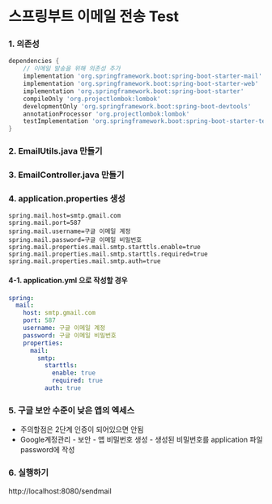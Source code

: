 # 스프링부트 이메일 전송 Test

### 1. 의존성
```gradle
dependencies {
    // 이메일 발송을 위해 의존성 추가
    implementation 'org.springframework.boot:spring-boot-starter-mail'
    implementation 'org.springframework.boot:spring-boot-starter-web'
    implementation 'org.springframework.boot:spring-boot-starter'
    compileOnly 'org.projectlombok:lombok'
    developmentOnly 'org.springframework.boot:spring-boot-devtools'
    annotationProcessor 'org.projectlombok:lombok'
    testImplementation 'org.springframework.boot:spring-boot-starter-test'
}
```

### 2. EmailUtils.java 만들기
### 3. EmailController.java 만들기
### 4. application.properties 생성
```properties
spring.mail.host=smtp.gmail.com
spring.mail.port=587
spring.mail.username=구글 이메일 계정
spring.mail.password=구글 이메일 비밀번호
spring.mail.properties.mail.smtp.starttls.enable=true
spring.mail.properties.mail.smtp.starttls.required=true
spring.mail.properties.mail.smtp.auth=true
```
#### 4-1. application.yml 으로 작성할 경우
```yml
spring:
  mail:
    host: smtp.gmail.com
    port: 587
    username: 구글 이메일 계정
    password: 구글 이메일 비밀번호
    properties:
      mail:
        smtp:
          starttls:
            enable: true
            required: true
          auth: true
```
### 5. 구글 보안 수준이 낮은 앱의 엑세스
 - 주의할점은 2단계 인증이 되어있으면 안됨
 - Google계정관리 - 보안 - 앱 비밀번호 생성 - 생성된 비밀번호를 application 파일 password에 작성

### 6. 실행하기
http://localhost:8080/sendmail
